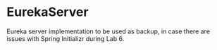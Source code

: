 # EurekaServer

Eureka server implementation to be used as backup, in case there are issues with Spring Initializr during Lab 6.
